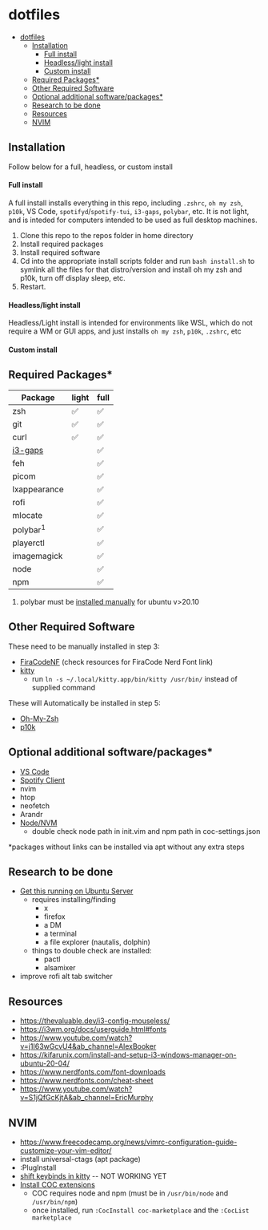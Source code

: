 # dotfiles

<!-- @import "[TOC]" {cmd="toc" depthFrom=2 depthTo=6 orderedList=false} -->

<!-- code_chunk_output -->

- [dotfiles](#dotfiles)
  - [Installation](#installation)
      - [Full install](#full-install)
      - [Headless/light install](#headlesslight-install)
      - [Custom install](#custom-install)
  - [Required Packages*](#required-packages)
  - [Other Required Software](#other-required-software)
  - [Optional additional software/packages*](#optional-additional-softwarepackages)
  - [Research to be done](#research-to-be-done)
  - [Resources](#resources)
  - [NVIM](#nvim)

<!-- /code_chunk_output -->

## Installation
Follow below for a full, headless, or custom install
#### Full install
A full install installs everything in this repo, including `.zshrc`, `oh my zsh`, `p10k`, VS Code, `spotifyd`/`spotify-tui`, `i3-gaps`, `polybar`, etc.
It is not light, and is inteded for computers intended to be used as full desktop machines.
1. Clone this repo to the repos folder in home directory
2. Install required packages
3. Install required software
4. Cd into the appropriate install scripts folder and run `bash install.sh` to symlink all the files for that distro/version and install oh my zsh and p10k, turn off display sleep, etc.
5. Restart.

#### Headless/light install
Headless/Light install is intended for environments like WSL, which do not require a WM or GUI apps, and just installs `oh my zsh`, `p10k`, `.zshrc`, etc

#### Custom install

## Required Packages*
| Package                                    | light | full |
| ------------------------------------------ | ----- | ---- |
| zsh                                        | ✅    | ✅   |
| git                                        | ✅    | ✅   |
| curl                                       | ✅    | ✅   |
| [i3-gaps](https://github.com/Airblader/i3) |       | ✅   |
| feh                                        |       | ✅   |
| picom                                      |       | ✅   |
| lxappearance                               |       | ✅   |
| rofi                                       |       | ✅   |
| mlocate                                    |       | ✅   |
| polybar<sup>1</sup>                        |       | ✅   |
| playerctl                                  |       | ✅   |
| imagemagick                                |       | ✅   |
| node                                       |       | ✅   |
| npm                                        |       | ✅   |

1. polybar must be [installed manually](https://github.com/polybar/polybar) for ubuntu v>20.10

## Other Required Software
These need to be manually installed in step 3:
- [FiraCodeNF](https://github.com/ryanoasis/nerd-fonts/tree/master/patched-fonts/FiraCode) (check resources for FiraCode Nerd Font link)
- [kitty](https://sw.kovidgoyal.net/kitty/binary/#desktop-integration-on-linux)
  - run `ln -s ~/.local/kitty.app/bin/kitty /usr/bin/` instead of supplied command

These will Automatically be installed in step 5:
- [Oh-My-Zsh](https://ohmyz.sh/)
- [p10k](https://github.com/romkatv/powerlevel10k)

## Optional additional software/packages*
- [VS Code](https://code.visualstudio.com/)
- [Spotify Client](https://www.spotify.com/us/)
- nvim
- htop
- neofetch
- Arandr
- [Node/NVM](https://github.com/nvm-sh/nvm)
  - double check node path in init.vim and npm path in coc-settings.json

*packages without links can be installed via apt without any extra steps

## Research to be done

- [Get this running on Ubuntu Server](https://askubuntu.com/questions/870364/how-do-i-install-ubuntu-without-a-de)
     - requires installing/finding
       - x
       - firefox
       - a DM
       - a terminal
       - a file explorer (nautalis, dolphin)
     - things to double check are installed:
       - pactl
       - alsamixer
- improve rofi alt tab switcher

## Resources
 - https://thevaluable.dev/i3-config-mouseless/
 - https://i3wm.org/docs/userguide.html#fonts
 - https://www.youtube.com/watch?v=j1I63wGcvU4&ab_channel=AlexBooker
 - https://kifarunix.com/install-and-setup-i3-windows-manager-on-ubuntu-20-04/
 - https://www.nerdfonts.com/font-downloads
 - https://www.nerdfonts.com/cheat-sheet
 - https://www.youtube.com/watch?v=S1jQfGcKjtA&ab_channel=EricMurphy

## NVIM
- https://www.freecodecamp.org/news/vimrc-configuration-guide-customize-your-vim-editor/
- install universal-ctags (apt package)
- :PlugInstall
- [shift keybinds in kitty](https://www.reddit.com/r/neovim/comments/mbj8m5/how_to_setup_ctrlshiftkey_mappings_in_neovim_and/) -- NOT WORKING YET
- [Install COC extensions](https://vimawesome.com/plugin/coc-nvim)
  - COC requires node and npm (must be in `/usr/bin/node` and `/usr/bin/npm`)
  - once installed, run `:CocInstall coc-marketplace` and the `:CocList marketplace`
